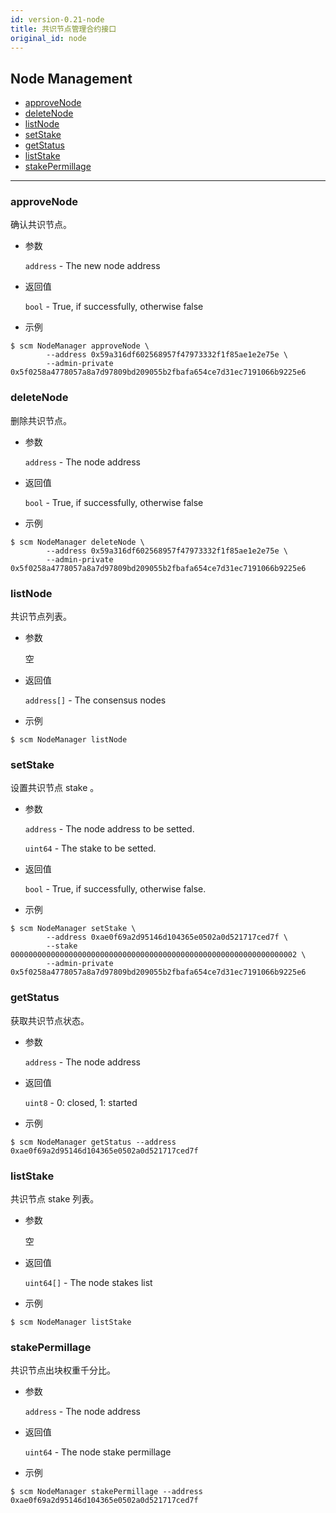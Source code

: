```yaml
---
id: version-0.21-node
title: 共识节点管理合约接口
original_id: node
---
```


<h2 class="hover-list">Node Management</h2>

* [approveNode](#approveNode)
* [deleteNode](#deleteNode)
* [listNode](#listNode)
* [setStake](#setStake)
* [getStatus](#getStatus)
* [listStake](#listStake)
* [stakePermillage](#stakePermillage)

***

### approveNode

确认共识节点。

* 参数

    `address` - The new node address

* 返回值

    `bool` - True, if successfully, otherwise false

* 示例

```shell
$ scm NodeManager approveNode \
        --address 0x59a316df602568957f47973332f1f85ae1e2e75e \
        --admin-private 0x5f0258a4778057a8a7d97809bd209055b2fbafa654ce7d31ec7191066b9225e6
```

### deleteNode

删除共识节点。

* 参数

    `address` - The node address

* 返回值

    `bool` - True, if successfully, otherwise false

* 示例

```shell
$ scm NodeManager deleteNode \
        --address 0x59a316df602568957f47973332f1f85ae1e2e75e \
        --admin-private 0x5f0258a4778057a8a7d97809bd209055b2fbafa654ce7d31ec7191066b9225e6
```

### listNode

共识节点列表。

* 参数

    空

* 返回值

    `address[]` - The consensus nodes

* 示例

```shell
$ scm NodeManager listNode
```

### setStake

设置共识节点 stake 。

* 参数

    `address` - The node address to be setted.

    `uint64` - The stake to be setted.

* 返回值

    `bool` - True, if successfully, otherwise false.

* 示例

```shell
$ scm NodeManager setStake \
        --address 0xae0f69a2d95146d104365e0502a0d521717ced7f \
        --stake 0000000000000000000000000000000000000000000000000000000000000002 \
        --admin-private 0x5f0258a4778057a8a7d97809bd209055b2fbafa654ce7d31ec7191066b9225e6
```

### getStatus

获取共识节点状态。

* 参数

    `address` - The node address

* 返回值

    `uint8` - 0: closed, 1: started

* 示例

```shell
$ scm NodeManager getStatus --address 0xae0f69a2d95146d104365e0502a0d521717ced7f
```

### listStake

共识节点 stake 列表。

* 参数

    空

* 返回值

    `uint64[]` - The node stakes list

* 示例

```shell
$ scm NodeManager listStake
```

### stakePermillage

共识节点出块权重千分比。

* 参数

    `address` - The node address

* 返回值

    `uint64` - The node stake permillage

* 示例

```shell
$ scm NodeManager stakePermillage --address 0xae0f69a2d95146d104365e0502a0d521717ced7f
```
